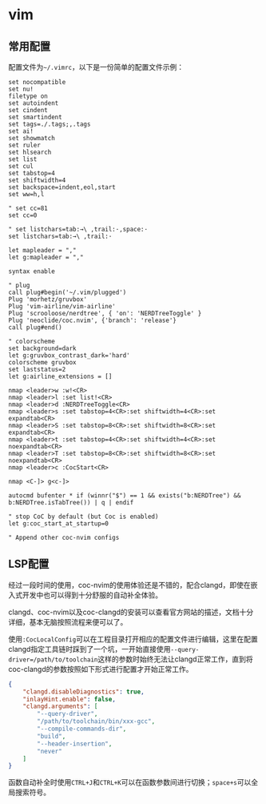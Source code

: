 # vim

## 常用配置

配置文件为`~/.vimrc`，以下是一份简单的配置文件示例：

```shell
set nocompatible
set nu!
filetype on
set autoindent
set cindent
set smartindent
set tags=./.tags;,.tags
set ai!
set showmatch
set ruler
set hlsearch
set list
set cul
set tabstop=4
set shiftwidth=4
set backspace=indent,eol,start
set ww=h,l

" set cc=81
set cc=0

" set listchars=tab:→\ ,trail:·,space:·
set listchars=tab:→\ ,trail:·

let mapleader = ","
let g:mapleader = ","

syntax enable

" plug
call plug#begin('~/.vim/plugged')
Plug 'morhetz/gruvbox'
Plug 'vim-airline/vim-airline'
Plug 'scrooloose/nerdtree', { 'on': 'NERDTreeToggle' }
Plug 'neoclide/coc.nvim', {'branch': 'release'}
call plug#end()

" colorscheme
set background=dark
let g:gruvbox_contrast_dark='hard'
colorscheme gruvbox
set laststatus=2
let g:airline_extensions = []

nmap <leader>w :w!<CR>
nmap <leader>l :set list!<CR>
nmap <leader>d :NERDTreeToggle<CR>
nmap <leader>s :set tabstop=4<CR>:set shiftwidth=4<CR>:set expandtab<CR>
nmap <leader>S :set tabstop=8<CR>:set shiftwidth=8<CR>:set expandtab<CR>
nmap <leader>t :set tabstop=4<CR>:set shiftwidth=4<CR>:set noexpandtab<CR>
nmap <leader>T :set tabstop=8<CR>:set shiftwidth=8<CR>:set noexpandtab<CR>
nmap <leader>c :CocStart<CR>

nmap <C-]> g<c-]>

autocmd bufenter * if (winnr("$") == 1 && exists("b:NERDTree") && b:NERDTree.isTabTree()) | q | endif

" stop CoC by default (but Coc is enabled)
let g:coc_start_at_startup=0

" Append other coc-nvim configs
```

## LSP配置

经过一段时间的使用，coc-nvim的使用体验还是不错的，配合clangd，即使在嵌入式开发中也可以得到十分舒服的自动补全体验。

clangd、coc-nvim以及coc-clangd的安装可以查看官方网站的描述，文档十分详细，基本无脑按照流程来便可以了。

使用`:CocLocalConfig`可以在工程目录打开相应的配置文件进行编辑，这里在配置clangd指定工具链时踩到了一个坑，一开始直接使用`--query-driver=/path/to/toolchain`这样的参数时始终无法让clangd正常工作，直到将coc-clangd的参数按照如下形式进行配置才开始正常工作。

```json
{
    "clangd.disableDiagnostics": true,
    "inlayHint.enable": false,
    "clangd.arguments": [
        "--query-driver",
        "/path/to/toolchain/bin/xxx-gcc",
        "--compile-commands-dir",
        "build",
        "--header-insertion",
        "never"
    ]
}
```

函数自动补全时使用`CTRL+J`和`CTRL+K`可以在函数参数间进行切换；`space+s`可以全局搜索符号。

